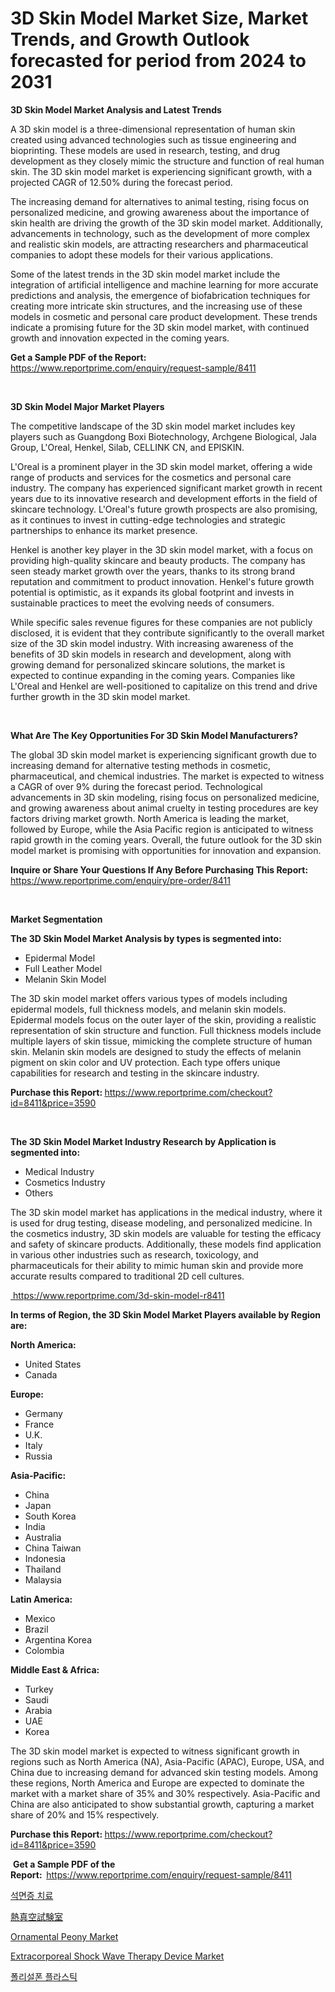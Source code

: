 <p><h1>3D Skin Model Market Size, Market Trends, and Growth Outlook forecasted for period from 2024 to 2031</h1></p><p><strong>3D Skin Model Market Analysis and Latest Trends</strong></p>
<p><p>A 3D skin model is a three-dimensional representation of human skin created using advanced technologies such as tissue engineering and bioprinting. These models are used in research, testing, and drug development as they closely mimic the structure and function of real human skin. The 3D skin model market is experiencing significant growth, with a projected CAGR of 12.50% during the forecast period. </p><p>The increasing demand for alternatives to animal testing, rising focus on personalized medicine, and growing awareness about the importance of skin health are driving the growth of the 3D skin model market. Additionally, advancements in technology, such as the development of more complex and realistic skin models, are attracting researchers and pharmaceutical companies to adopt these models for their various applications.</p><p>Some of the latest trends in the 3D skin model market include the integration of artificial intelligence and machine learning for more accurate predictions and analysis, the emergence of biofabrication techniques for creating more intricate skin structures, and the increasing use of these models in cosmetic and personal care product development. These trends indicate a promising future for the 3D skin model market, with continued growth and innovation expected in the coming years.</p></p>
<p><strong>Get a Sample PDF of the Report:&nbsp;</strong> <a href="https://www.reportprime.com/enquiry/request-sample/8411">https://www.reportprime.com/enquiry/request-sample/8411</a></p>
<p>&nbsp;</p>
<p><strong>3D Skin Model Major Market Players</strong></p>
<p><p>The competitive landscape of the 3D skin model market includes key players such as Guangdong Boxi Biotechnology, Archgene Biological, Jala Group, L'Oreal, Henkel, Silab, CELLINK CN, and EPISKIN.</p><p>L'Oreal is a prominent player in the 3D skin model market, offering a wide range of products and services for the cosmetics and personal care industry. The company has experienced significant market growth in recent years due to its innovative research and development efforts in the field of skincare technology. L'Oreal's future growth prospects are also promising, as it continues to invest in cutting-edge technologies and strategic partnerships to enhance its market presence.</p><p>Henkel is another key player in the 3D skin model market, with a focus on providing high-quality skincare and beauty products. The company has seen steady market growth over the years, thanks to its strong brand reputation and commitment to product innovation. Henkel's future growth potential is optimistic, as it expands its global footprint and invests in sustainable practices to meet the evolving needs of consumers.</p><p>While specific sales revenue figures for these companies are not publicly disclosed, it is evident that they contribute significantly to the overall market size of the 3D skin model industry. With increasing awareness of the benefits of 3D skin models in research and development, along with growing demand for personalized skincare solutions, the market is expected to continue expanding in the coming years. Companies like L'Oreal and Henkel are well-positioned to capitalize on this trend and drive further growth in the 3D skin model market.</p></p>
<p>&nbsp;</p>
<p><strong>What Are The Key Opportunities For 3D Skin Model Manufacturers?</strong></p>
<p><p>The global 3D skin model market is experiencing significant growth due to increasing demand for alternative testing methods in cosmetic, pharmaceutical, and chemical industries. The market is expected to witness a CAGR of over 9% during the forecast period. Technological advancements in 3D skin modeling, rising focus on personalized medicine, and growing awareness about animal cruelty in testing procedures are key factors driving market growth. North America is leading the market, followed by Europe, while the Asia Pacific region is anticipated to witness rapid growth in the coming years. Overall, the future outlook for the 3D skin model market is promising with opportunities for innovation and expansion.</p></p>
<p><strong>Inquire or Share Your Questions If Any Before Purchasing This Report:</strong> <a href="https://www.reportprime.com/enquiry/pre-order/8411">https://www.reportprime.com/enquiry/pre-order/8411</a></p>
<p>&nbsp;</p>
<p><strong>Market Segmentation</strong></p>
<p><strong>The 3D Skin Model Market Analysis by types is segmented into:</strong></p>
<p><ul><li>Epidermal Model</li><li>Full Leather Model</li><li>Melanin Skin Model</li></ul></p>
<p><p>The 3D skin model market offers various types of models including epidermal models, full thickness models, and melanin skin models. Epidermal models focus on the outer layer of the skin, providing a realistic representation of skin structure and function. Full thickness models include multiple layers of skin tissue, mimicking the complete structure of human skin. Melanin skin models are designed to study the effects of melanin pigment on skin color and UV protection. Each type offers unique capabilities for research and testing in the skincare industry.</p></p>
<p><strong>Purchase this Report:&nbsp;</strong><a href="https://www.reportprime.com/checkout?id=8411&price=3590">https://www.reportprime.com/checkout?id=8411&price=3590</a></p>
<p>&nbsp;</p>
<p><strong>The 3D Skin Model Market Industry Research by Application is segmented into:</strong></p>
<p><ul><li>Medical Industry</li><li>Cosmetics Industry</li><li>Others</li></ul></p>
<p><p>The 3D skin model market has applications in the medical industry, where it is used for drug testing, disease modeling, and personalized medicine. In the cosmetics industry, 3D skin models are valuable for testing the efficacy and safety of skincare products. Additionally, these models find application in various other industries such as research, toxicology, and pharmaceuticals for their ability to mimic human skin and provide more accurate results compared to traditional 2D cell cultures.</p></p>
<p><a href="https://www.reportprime.com/3d-skin-model-r8411">&nbsp;https://www.reportprime.com/3d-skin-model-r8411</a></p>
<p><strong>In terms of Region, the 3D Skin Model Market Players available by Region are:</strong></p>
<p>
    <p> <strong> North America: </strong>
        <ul>
            <li>United States</li>
            <li>Canada</li>
        </ul>
        </p> 
    <p> <strong> Europe: </strong>
        <ul>
            <li>Germany</li>
            <li>France</li>
            <li>U.K.</li>
            <li>Italy</li>
            <li>Russia</li>
        </ul>
        </p> 
    <p> <strong> Asia-Pacific: </strong>
        <ul>
            <li>China</li>
            <li>Japan</li>
            <li>South Korea</li>
            <li>India</li>
            <li>Australia</li>
            <li>China Taiwan</li>
            <li>Indonesia</li>
            <li>Thailand</li>
            <li>Malaysia</li>
        </ul>
        </p> 
    <p> <strong> Latin America: </strong>
        <ul>
            <li>Mexico</li>
            <li>Brazil</li>
            <li>Argentina Korea</li>
            <li>Colombia</li>
        </ul>
        </p> 
    <p> <strong> Middle East & Africa: </strong>
        <ul>
            <li>Turkey</li>
            <li>Saudi</li>
            <li>Arabia</li>
            <li>UAE</li>
            <li>Korea</li>
        </ul>
    </p>
    </p>
<p><p>The 3D skin model market is expected to witness significant growth in regions such as North America (NA), Asia-Pacific (APAC), Europe, USA, and China due to increasing demand for advanced skin testing models. Among these regions, North America and Europe are expected to dominate the market with a market share of 35% and 30% respectively. Asia-Pacific and China are also anticipated to show substantial growth, capturing a market share of 20% and 15% respectively.</p></p>
<p><strong>Purchase this Report: </strong><a href="https://www.reportprime.com/checkout?id=8411&price=3590">https://www.reportprime.com/checkout?id=8411&price=3590</a></p>
<p>&nbsp;<strong>Get a Sample PDF of the Report:&nbsp;&nbsp;</strong><a href="https://www.reportprime.com/enquiry/request-sample/8411">https://www.reportprime.com/enquiry/request-sample/8411</a></p>
<p><strong></strong></p>
<p><p><a href="https://github.com/AidenReinger/Market-Research-Report-List-1/blob/main/431160073073.md">석면증 치료</a></p><p><a href="https://github.com/FrancoWeber2023/Market-Research-Report-List-1/blob/main/585037477306.md">熱真空試験室</a></p><p><a href="https://issuu.com/reportprime-2/docs/ornamental-peony-market-size-2030.pptx">Ornamental Peony Market</a></p><p><a href="https://github.com/RyleeBauch2023/Market-Research-Report-List-1/blob/main/extracorporeal-shock-wave-therapy-device-market.md">Extracorporeal Shock Wave Therapy Device Market</a></p><p><a href="https://github.com/wallacBahrtyinger567686/Market-Research-Report-List-1/blob/main/853082573072.md">폴리설폰 플라스틱</a></p></p>